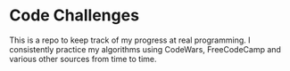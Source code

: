 <h1>Code Challenges</h1>

This is a repo to keep track of my progress at real programming. I consistently practice my algorithms using CodeWars, FreeCodeCamp and various other sources from time to time.
